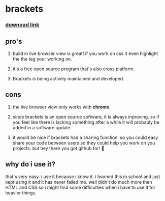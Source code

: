 # brackets
### [downoad link](http://brackets.io/)



## pro's

1. build in live browser view is great! if you work on css it even highlight the the tag your working on. 

2. it's a free open source program that's also cross platform.

3. Brackets is being actively maintained and developed.


## cons

1. the live browser view only works with **chrome**.

2. since brackets is an open source software, it is always inproving. so if you feel like there is lacking something after a while it will probably be added in a software update.

3. it would be nice if brackets had a sharing function. so you could easy share your code between users so they could help you work on you projects. but hey there you got github for! :grimacing:

## why do i use it? 

that's very easy. i use it because i know it. i learned this in school and just kept using it and it has never failed me. well didn't do much more then HTML and CSS so i might find some difficulties when i have to use it for heavier things. 
